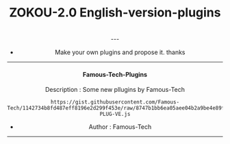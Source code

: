 <h1 align="center"> ZOKOU-2.0 English-version-plugins </h1>
<div align="center">
<br /> 
---

- Make your own plugins and propose it. thanks

---


<h4 align="center"> Famous-Tech-Plugins </h1>

  Description : Some new pllugins by Famous-Tech

```
https://gist.githubusercontent.com/Famous-Tech/1142734b8fd487eff8196e2d299f453e/raw/8747b1bb6ea05aee04b2a9be4e89f0cca2e94282/FAMOUS-PLUG-VE.js
```
- Author : Famous-Tech
---